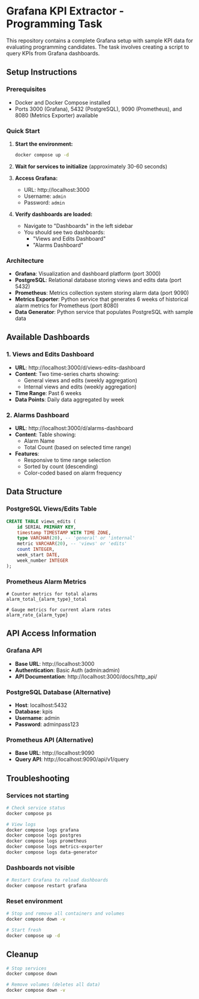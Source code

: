 # Grafana KPI Extractor - Programming Task

This repository contains a complete Grafana setup with sample KPI data for evaluating programming candidates. The task involves creating a script to query KPIs from Grafana dashboards.

## Setup Instructions

### Prerequisites
- Docker and Docker Compose installed
- Ports 3000 (Grafana), 5432 (PostgreSQL), 9090 (Prometheus), and 8080 (Metrics Exporter) available

### Quick Start

1. **Start the environment:**
   ```bash
   docker compose up -d
   ```

2. **Wait for services to initialize** (approximately 30-60 seconds)

3. **Access Grafana:**
   - URL: http://localhost:3000
   - Username: `admin`
   - Password: `admin`

4. **Verify dashboards are loaded:**
   - Navigate to "Dashboards" in the left sidebar
   - You should see two dashboards:
     - "Views and Edits Dashboard"
     - "Alarms Dashboard"

### Architecture

- **Grafana**: Visualization and dashboard platform (port 3000)
- **PostgreSQL**: Relational database storing views and edits data (port 5432)
- **Prometheus**: Metrics collection system storing alarm data (port 9090)
- **Metrics Exporter**: Python service that generates 6 weeks of historical alarm metrics for Prometheus (port 8080)
- **Data Generator**: Python service that populates PostgreSQL with sample data

## Available Dashboards

### 1. Views and Edits Dashboard
- **URL**: http://localhost:3000/d/views-edits-dashboard
- **Content**: Two time-series charts showing:
  - General views and edits (weekly aggregation)
  - Internal views and edits (weekly aggregation)
- **Time Range**: Past 6 weeks
- **Data Points**: Daily data aggregated by week

### 2. Alarms Dashboard
- **URL**: http://localhost:3000/d/alarms-dashboard
- **Content**: Table showing:
  - Alarm Name
  - Total Count (based on selected time range)
- **Features**: 
  - Responsive to time range selection
  - Sorted by count (descending)
  - Color-coded based on alarm frequency

## Data Structure

### PostgreSQL Views/Edits Table
```sql
CREATE TABLE views_edits (
    id SERIAL PRIMARY KEY,
    timestamp TIMESTAMP WITH TIME ZONE,
    type VARCHAR(20), -- 'general' or 'internal'
    metric VARCHAR(20), -- 'views' or 'edits'
    count INTEGER,
    week_start DATE,
    week_number INTEGER
);
```

### Prometheus Alarm Metrics
```
# Counter metrics for total alarms
alarm_total_{alarm_type}_total

# Gauge metrics for current alarm rates
alarm_rate_{alarm_type}
```

## API Access Information

### Grafana API
- **Base URL**: http://localhost:3000
- **Authentication**: Basic Auth (admin:admin)
- **API Documentation**: http://localhost:3000/docs/http_api/

### PostgreSQL Database (Alternative)
- **Host**: localhost:5432
- **Database**: kpis
- **Username**: admin
- **Password**: adminpass123

### Prometheus API (Alternative)
- **Base URL**: http://localhost:9090
- **Query API**: http://localhost:9090/api/v1/query

## Troubleshooting

### Services not starting
```bash
# Check service status
docker compose ps

# View logs
docker compose logs grafana
docker compose logs postgres
docker compose logs prometheus
docker compose logs metrics-exporter
docker compose logs data-generator
```

### Dashboards not visible
```bash
# Restart Grafana to reload dashboards
docker compose restart grafana
```

### Reset environment
```bash
# Stop and remove all containers and volumes
docker compose down -v

# Start fresh
docker compose up -d
```

## Cleanup

```bash
# Stop services
docker compose down

# Remove volumes (deletes all data)
docker compose down -v
``` 